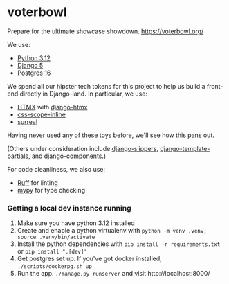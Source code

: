 # voterbowl

Prepare for the ultimate showcase showdown.
https://voterbowl.org/

We use:

- [Python 3.12](https://www.python.org/)
- [Django 5](https://www.djangoproject.com/)
- [Postgres 16](https://www.postgresql.org/)

We spend all our hipster tech tokens for this project to help us build a front-end directly in Django-land. In particular, we use:

- [HTMX](https://htmx.org/) with [django-htmx](https://github.com/adamchainz/django-htmx)
- [css-scope-inline](https://github.com/gnat/css-scope-inline)
- [surreal](https://github.com/gnat/surreal?tab=readme-ov-file)

Having never used any of these toys before, we'll see how this pans out.

(Others under consideration include [django-slippers](https://github.com/mixxorz/slippers), [django-template-partials](https://github.com/carltongibson/django-template-partials), and [django-components](https://github.com/EmilStenstrom/django-components).)

For code cleanliness, we also use:

- [Ruff](https://github.com/astral-sh/ruff) for linting
- [mypy](https://mypy-lang.org/) for type checking

### Getting a local dev instance running

1. Make sure you have python 3.12 installed
1. Create and enable a python virtualenv with `python -m venv .venv; source .venv/bin/activate`
1. Install the python dependencies with `pip install -r requirements.txt` or `pip install ".[dev]"`
1. Get postgres set up. If you've got docker installed, `./scripts/dockerpg.sh up`
1. Run the app. `./manage.py runserver` and visit http://localhost:8000/
